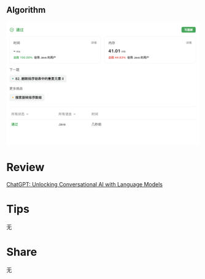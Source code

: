 ## Algorithm
![yueqingming-2023-07-09-lc](../../images/temp/yueqingming-2023-07-16-lc.png)

# Review
[ChatGPT: Unlocking Conversational AI with Language Models](https://medium.com/gitconnected/chatgpt-unlocking-conversational-ai-with-language-models-b26f29f063e2)


# Tips
无

# Share
无 